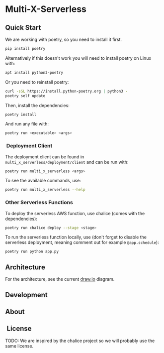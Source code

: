 # Multi-X-Serverless

## Quick Start

We are working with poetry, so you need to install it first.

```bash
pip install poetry
```

Alternatively if this doesn't work you will need to install poetry on Linux with:

```bash
apt install python3-poetry
```

Or you need to reinstall poetry:

```bash
curl -sSL https://install.python-poetry.org | python3 -
poetry self update
```

Then, install the dependencies:

```bash
poetry install
```

And run any file with:

```bash
poetry run <executable> <args>
```

###  Deployment Client

The deployment client can be found in `multi_x_serverless/deployment/client` and can be run with:

```bash
poetry run multi_x_serverless <args>
```

To see the available commands, use:

```bash
poetry run multi_x_serverless --help
```

### Other Serverless Functions

To deploy the serverless AWS function, use chalice (comes with the dependencies):

```bash
poetry run chalice deploy --stage <stage>
```

To run the serverless function locally, use (don't forget to disable the serverless deployment, meaning comment out for example `@app.schedule`):

```bash
poetry run python app.py
```

## Architecture

For the architecture, see the current [draw.io](https://app.diagrams.net/#G1rql5LiXzNiWIzN1-zJmqYMQYyUwjmrOq) diagram.

## Development

## About

##  License

TODO: We are inspired by the chalice project so we will probably use the same license.
